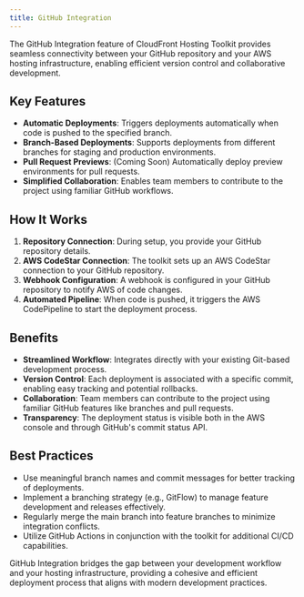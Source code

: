 ```yaml
---
title: GitHub Integration
---
```


The GitHub Integration feature of CloudFront Hosting Toolkit provides seamless connectivity between your GitHub repository and your AWS hosting infrastructure, enabling efficient version control and collaborative development.

## Key Features

- **Automatic Deployments**: Triggers deployments automatically when code is pushed to the specified branch.
- **Branch-Based Deployments**: Supports deployments from different branches for staging and production environments.
- **Pull Request Previews**: (Coming Soon) Automatically deploy preview environments for pull requests.
- **Simplified Collaboration**: Enables team members to contribute to the project using familiar GitHub workflows.

## How It Works

1. **Repository Connection**: During setup, you provide your GitHub repository details.
2. **AWS CodeStar Connection**: The toolkit sets up an AWS CodeStar connection to your GitHub repository.
3. **Webhook Configuration**: A webhook is configured in your GitHub repository to notify AWS of code changes.
4. **Automated Pipeline**: When code is pushed, it triggers the AWS CodePipeline to start the deployment process.

## Benefits

- **Streamlined Workflow**: Integrates directly with your existing Git-based development process.
- **Version Control**: Each deployment is associated with a specific commit, enabling easy tracking and potential rollbacks.
- **Collaboration**: Team members can contribute to the project using familiar GitHub features like branches and pull requests.
- **Transparency**: The deployment status is visible both in the AWS console and through GitHub's commit status API.

## Best Practices

- Use meaningful branch names and commit messages for better tracking of deployments.
- Implement a branching strategy (e.g., GitFlow) to manage feature development and releases effectively.
- Regularly merge the main branch into feature branches to minimize integration conflicts.
- Utilize GitHub Actions in conjunction with the toolkit for additional CI/CD capabilities.

GitHub Integration bridges the gap between your development workflow and your hosting infrastructure, providing a cohesive and efficient deployment process that aligns with modern development practices.